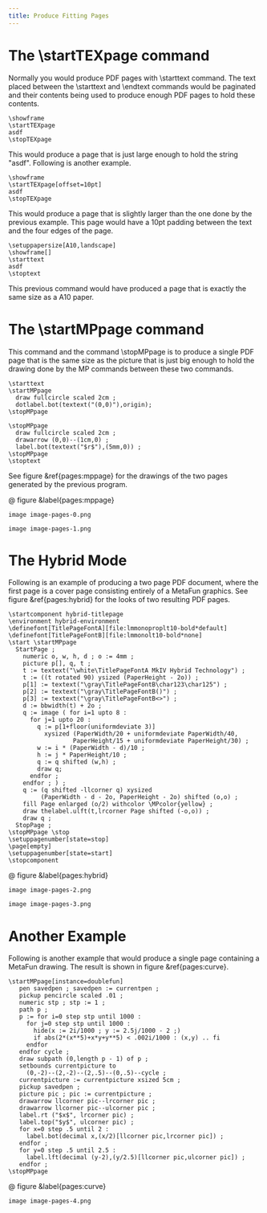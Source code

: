 ```yaml
---
title: Produce Fitting Pages
---
```


# The \startTEXpage command

Normally you would produce PDF pages with \starttext command.
The text placed between the \starttext and \endtext commands would
be paginated and their contents being used to produce enough PDF
pages to hold these contents.

    \showframe
    \startTEXpage
    asdf
    \stopTEXpage
    
This would produce a page that is just large enough to 
hold the string "asdf". Following is another example.

    \showframe
    \startTEXpage[offset=10pt]
    asdf
    \stopTEXpage
    
This would produce a page that is slightly larger
than the one done by the previous example. This page would 
have a 10pt padding between the text and the four edges of the
page.

    \setuppapersize[A10,landscape]
    \showframe[]
    \starttext
    asdf
    \stoptext
    
This previous command would have produced a page that is
exactly the same size as a A10 paper.


# The \startMPpage command

This command and the command \stopMPpage is to produce a single PDF
page that is the same size as the picture that is just big enough
to hold the drawing done by the MP commands between these two commands.

    \starttext
    \startMPpage
      draw fullcircle scaled 2cm ;
      dotlabel.bot(textext("(0,0)"),origin);
    \stopMPpage
    
    \stopMPpage
      draw fullcircle scaled 2cm ;
      drawarrow (0,0)--(1cm,0) ;
      label.bot(textext("$r$"),(5mm,0)) ;
    \stopMPpage
    \stoptext
    
See figure &ref{pages:mppage} for the drawings of the two pages
generated by the previous program.

@ figure
  &label{pages:mppage}
  
  ```img{frame,width:4cm}
  image image-pages-0.png
  ```
  
  ```img{frame,width:4cm}
  image image-pages-1.png
  ```
  
  
# The Hybrid Mode

Following is an example of producing a two page PDF document,
where the first page is a cover page consisting entirely of a
MetaFun graphics. See figure \&ref{pages:hybrid} for 
the looks of two resulting PDF pages.

    \startcomponent hybrid-titlepage
    \environment hybrid-environment
    \definefont[TitlePageFontA][file:lmmonoproplt10-bold*default]
    \definefont[TitlePageFontB][file:lmmonolt10-bold*none]
    \start \startMPpage
      StartPage ;
        numeric o, w, h, d ; o := 4mm ;
        picture p[], q, t ;
        t := textext("\white\TitlePageFontA MkIV Hybrid Technology") ;
        t := ((t rotated 90) ysized (PaperHeight - 2o)) ;
        p[1] := textext("\gray\TitlePageFontB\char123\char125") ;
        p[2] := textext("\gray\TitlePageFontB()") ;
        p[3] := textext("\gray\TitlePageFontB<>") ;
        d := bbwidth(t) + 2o ;
        q := image ( for i=1 upto 8 :
          for j=1 upto 20 :
            q := p[1+floor(uniformdeviate 3)] 
              xysized (PaperWidth/20 + uniformdeviate PaperWidth/40, 
                      PaperHeight/15 + uniformdeviate PaperHeight/30) ;
            w := i * (PaperWidth - d)/10 ;
            h := j * PaperHeight/10 ;
            q := q shifted (w,h) ;
            draw q;
          endfor ;
        endfor ; ) ;
        q := (q shifted -llcorner q) xysized 
             (PaperWidth - d - 2o, PaperHeight - 2o) shifted (o,o) ;
        fill Page enlarged (o/2) withcolor \MPcolor{yellow} ;
        draw thelabel.ulft(t,lrcorner Page shifted (-o,o)) ;
        draw q ;
      StopPage ;
    \stopMPpage \stop
    \setuppagenumber[state=stop] 
    \page[empty] 
    \setuppagenumber[state=start]
    \stopcomponent
    
@ figure
  &label{pages:hybrid}
  
  ```img{frame,width:4cm}
  image image-pages-2.png
  ```
  ```img{frame,width:4cm}
  image image-pages-3.png
  ```
  
# Another Example

Following is another example that would produce a single
page containing a MetaFun drawing. The result is shown 
in figure &ref{pages:curve}.

    \startMPpage[instance=doublefun]
       pen savedpen ; savedpen := currentpen ;
       pickup pencircle scaled .01 ;
       numeric stp ; stp := 1 ;
       path p ;
       p := for i=0 step stp until 1000 :
         for j=0 step stp until 1000 :
           hide(x := 2i/1000 ; y := 2.5j/1000 - 2 ;)
           if abs(2*(x**5)+x*y+y**5) < .002i/1000 : (x,y) .. fi
         endfor
       endfor cycle ;
       draw subpath (0,length p - 1) of p ;
       setbounds currentpicture to 
         (0,-2)--(2,-2)--(2,.5)--(0,.5)--cycle ;
       currentpicture := currentpicture xsized 5cm ;
       pickup savedpen ;
       picture pic ; pic := currentpicture ;
       drawarrow llcorner pic--lrcorner pic ;
       drawarrow llcorner pic--ulcorner pic ;
       label.rt ("$x$", lrcorner pic) ;
       label.top("$y$", ulcorner pic) ;
       for x=0 step .5 until 2 :
         label.bot(decimal x,(x/2)[llcorner pic,lrcorner pic]) ;
       endfor ;
       for y=0 step .5 until 2.5 :
         label.lft(decimal (y-2),(y/2.5)[llcorner pic,ulcorner pic]) ;
       endfor ;
    \stopMPpage
            
@ figure
  &label{pages:curve}
  
  ```img{frame,width:4cm}
  image image-pages-4.png
  ```
  
  
